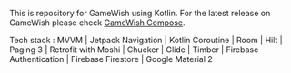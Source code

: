 This is repository for GameWish using Kotlin. For the latest release on GameWish please check [GameWish Compose](https://github.com/dirzaaulia/GameWishCompose).

Tech stack : MVVM | Jetpack Navigation | Kotlin Coroutine | Room | Hilt | Paging 3 | Retrofit with Moshi | Chucker | Glide | Timber | Firebase Authentication | Firebase Firestore | Google Material 2  
